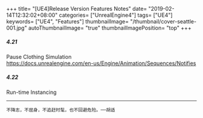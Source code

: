 +++
title= "[UE4]Release Version Features Notes"
date= "2019-02-14T12:32:02+08:00"
categories= ["UnrealEngine4"]
tags= ["UE4"]
keywords= ["UE4", "Features"]
thumbnailImage= "/thumbnail/cover-seattle-001.jpg"
autoThumbnailImage= "true"
thumbnailImagePosition= "top"
+++

##### 4.21
<!--more-->
Pause Clothing Simulation  
https://docs.unrealengine.com/en-us/Engine/Animation/Sequences/Notifies

##### 4.22

Run-time Instancing

***
`不降志，不屈身，不追赶时髦，也不回避危险。──胡适`